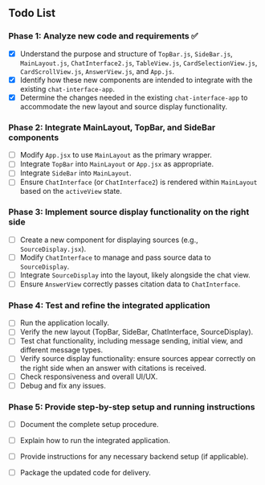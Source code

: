 ## Todo List

### Phase 1: Analyze new code and requirements ✅
- [x] Understand the purpose and structure of `TopBar.js`, `SideBar.js`, `MainLayout.js`, `ChatInterface2.js`, `TableView.js`, `CardSelectionView.js`, `CardScrollView.js`, `AnswerView.js`, and `App.js`.
- [x] Identify how these new components are intended to integrate with the existing `chat-interface-app`.
- [x] Determine the changes needed in the existing `chat-interface-app` to accommodate the new layout and source display functionality.

### Phase 2: Integrate MainLayout, TopBar, and SideBar components
- [ ] Modify `App.jsx` to use `MainLayout` as the primary wrapper.
- [ ] Integrate `TopBar` into `MainLayout` or `App.jsx` as appropriate.
- [ ] Integrate `SideBar` into `MainLayout`.
- [ ] Ensure `ChatInterface` (or `ChatInterface2`) is rendered within `MainLayout` based on the `activeView` state.

### Phase 3: Implement source display functionality on the right side
- [ ] Create a new component for displaying sources (e.g., `SourceDisplay.jsx`).
- [ ] Modify `ChatInterface` to manage and pass source data to `SourceDisplay`.
- [ ] Integrate `SourceDisplay` into the layout, likely alongside the chat view.
- [ ] Ensure `AnswerView` correctly passes citation data to `ChatInterface`.

### Phase 4: Test and refine the integrated application
- [ ] Run the application locally.
- [ ] Verify the new layout (TopBar, SideBar, ChatInterface, SourceDisplay).
- [ ] Test chat functionality, including message sending, initial view, and different message types.
- [ ] Verify source display functionality: ensure sources appear correctly on the right side when an answer with citations is received.
- [ ] Check responsiveness and overall UI/UX.
- [ ] Debug and fix any issues.

### Phase 5: Provide step-by-step setup and running instructions
- [ ] Document the complete setup procedure.
- [ ] Explain how to run the integrated application.
- [ ] Provide instructions for any necessary backend setup (if applicable).
- [ ] Package the updated code for delivery.

